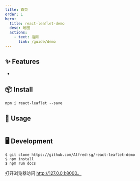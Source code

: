 ```yaml
---
title: 首页
order: 1
hero:
  title: react-leaflet-demo
  desc: 地图
  actions:
    - text: 指南
      link: /guide/demo
---
```


## ✨ Features

-

## 📦 Install

```
npm i react-leaflet --save
```

## 🔨 Usage

```

```

## 🖥 Development

```
$ git clone https://github.com/Alfred-sg/react-leaflet-demo
$ npm install
$ npm run docs
```

打开浏览器访问 http://127.0.0.1:8000。
